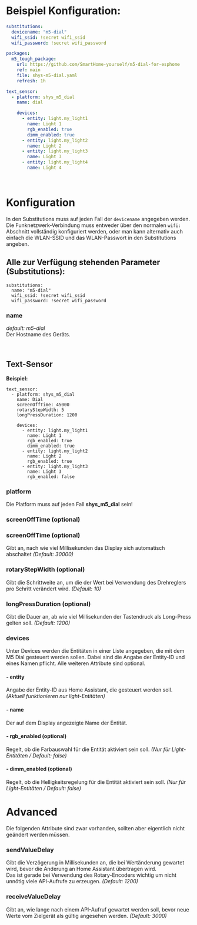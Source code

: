 # Beispiel Konfiguration:
```yaml
substitutions:
  devicename: "m5-dial"
  wifi_ssid: !secret wifi_ssid
  wifi_password: !secret wifi_password  

packages:
  m5_tough_package:
    url: https://github.com/SmartHome-yourself/m5-dial-for-esphome
    ref: main
    file: shys-m5-dial.yaml
    refresh: 1h

text_sensor:
  - platform: shys_m5_dial
    name: dial

    devices:
      - entity: light.my_light1
        name: Light 1
        rgb_enabled: true
        dimm_enabled: true
      - entity: light.my_light2
        name: Light 2
      - entity: light.my_light3
        name: Light 3
      - entity: light.my_light4
        name: Light 4
```
  
&nbsp;  
  
# Konfiguration
In den Substitutions muss auf jeden Fall der `devicename` angegeben werden.  
Die Funknetzwerk-Verbindung muss entweder über den normalen `wifi:` Abschnitt vollständig konfiguriert werden, oder man kann alternativ auch einfach die WLAN-SSID und das WLAN-Passwort in den Substitutions angeben. 
  
## Alle zur Verfügung stehenden Parameter (Substitutions):

```
substitutions:
  name: "m5-dial"
  wifi_ssid: !secret wifi_ssid
  wifi_password: !secret wifi_password
```
  
### name
*default: m5-dial*  
Der Hostname des Geräts.  
  
&nbsp;  
  
## Text-Sensor
**Beispiel:**  
```
text_sensor:
  - platform: shys_m5_dial
    name: Dial
    screenOffTime: 45000
    rotaryStepWidth: 5
    longPressDuration: 1200

    devices:
      - entity: light.my_light1
        name: Light 1
        rgb_enabled: true
        dimm_enabled: true
      - entity: light.my_light2
        name: Light 2
        rgb_enabled: true
      - entity: light.my_light3
        name: Light 3
        rgb_enabled: false        
```
### platform
Die Platform muss auf jeden Fall **shys_m5_dial** sein!
### screenOffTime (optional)

### screenOffTime (optional)
Gibt an, nach wie viel Millisekunden das Display sich automatisch abschaltet *(Default: 30000)*  
### rotaryStepWidth (optional)
Gibt die Schrittweite an, um die der Wert bei Verwendung des Drehreglers pro Schritt verändert wird. *(Default: 10)*  
### longPressDuration (optional)
Gibt die Dauer an, ab wie viel Millisekunden der Tastendruck als Long-Press gelten soll. *(Default: 1200)*  
  
### devices
Unter Devices werden die Entitäten in einer Liste angegeben, die mit dem M5 Dial gesteuert werden sollen. Dabei sind die Angabe der Entity-ID und eines Namen pflicht. Alle weiteren Attribute sind optional.  
  
#### - entity
Angabe der Entity-ID aus Home Assistant, die gesteuert werden soll. *(Aktuell funktionieren nur light-Entitäten)*  
#### - name
Der auf dem Display angezeigte Name der Entität.  
#### - rgb_enabled (optional)
Regelt, ob die Farbauswahl für die Entität aktiviert sein soll. *(Nur für Light-Entitäten / Default: false)*  
#### - dimm_enabled (optional)
Regelt, ob die Helligkeitsregelung für die Entität aktiviert sein soll. *(Nur für Light-Entitäten / Default: false)*
  
  
# Advanced
Die folgenden Attribute sind zwar vorhanden, sollten aber eigentlich nicht geändert werden müssen.  
  
### sendValueDelay
Gibt die Verzögerung in Millisekunden an, die bei Wertänderung gewartet wird, bevor die Änderung an Home Assistant übertragen wird.  
Das ist gerade bei Verwendung des Rotary-Encoders wichtig um nicht unnötig viele API-Aufrufe zu erzeugen. *(Default: 1200)*  
### receiveValueDelay
Gibt an, wie lange nach einem API-Aufruf gewartet werden soll, bevor neue Werte vom Zielgerät als gültig angesehen werden. *(Default: 3000)*  

